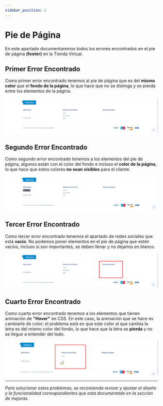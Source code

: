 ```yaml
---
sidebar_position: 2
---
```


# Pie de Página

En este apartado documentaremos todos los errores encontrados en el pie de página **(footer)** en la Tienda Virtual.

## **Primer Error Encontrado**

Como primer error encontrado tenemos al pie de página que es del **mismo color** que el **fondo de la página**, lo que hace que no se distinga y se pierda entre los elementos de la página.

![Primer Error](img/footer.png)

## **Segundo Error Encontrado**

Como segundo error encontrado tenemos a los elementos del pie de página, algunos están con el color del fondo e incluso el **color de la página**, lo que hace que estos colores **no sean visibles** para el cliente.

![Segundo Error](img/piedepagina.png)

## **Tercer Error Encontrado**

Como tercer error encontrado tenemos el apartado de redes sociales que está **vacío**. No podemos poner elementos en el pie de página que estén vacíos, incluso si son importantes, se deben llenar y no dejarlos en blanco.

![Tercer Error](img/footerredes.png)

## **Cuarto Error Encontrado**

Como cuarto error encontrado tenemos a los elementos que tienen animación de **"Hover"** en CSS. En este caso, la animación que se hace es cambiarle de color; el problema está en que este color al que cambia la letra es del mismo color del fondo, lo que hace que la letra se **pierda** y no se llegue a entender del todo.

![Cuarto Error](img/footer3.png)

-----------------------------------------------------------
*Para solucionar estos problemas, se recomienda revisar y ajustar el diseño y la funcionalidad correspondientes que esta documentado en la seccion de mejoras.*
